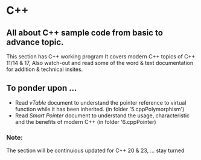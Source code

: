 # C++

## All about C++ sample code from basic to advance topic.

This section has C++ working program 
It covers modern C++ topics of C++ 11/14 & 17, 
Also watch-out and read some of the word & text documentation for addition & technical insites.

## To ponder upon ...
- Read _vTable_ document to understand the pointer reference to virtual function while it has been inherited. (in folder '5.cppPolymorphism')
- Read _Smart Pointer_ document to understand the usage, characteristic and the benefits of modern C++ (in folder '6.cppPointer)

### Note:
The section will be continuious updated for C++ 20 & 23, ... stay turned
